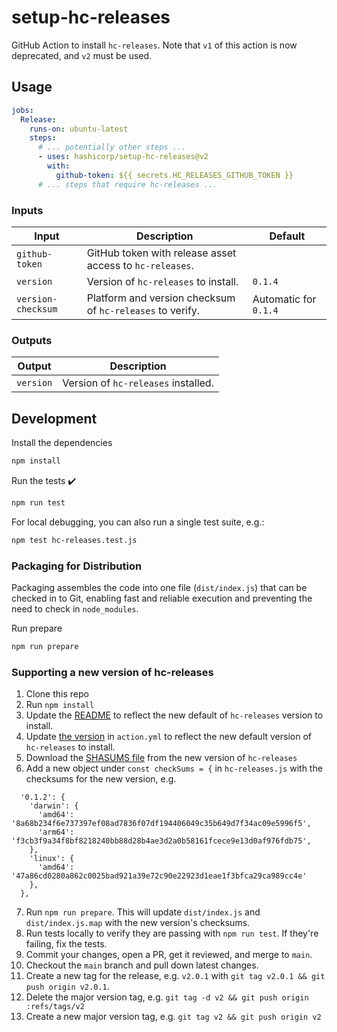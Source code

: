 # setup-hc-releases

GitHub Action to install `hc-releases`. Note that `v1` of this action is now deprecated, and `v2` must be used. 

## Usage

```yaml
jobs:
  Release:
    runs-on: ubuntu-latest
    steps:
      # ... potentially other steps ...
      - uses: hashicorp/setup-hc-releases@v2
        with:
          github-token: ${{ secrets.HC_RELEASES_GITHUB_TOKEN }}
      # ... steps that require hc-releases ...
```

### Inputs

| Input              | Description                                               | Default                |
| ------------------ | --------------------------------------------------------- | ---------------------- |
| `github-token`     | GitHub token with release asset access to `hc-releases`.  |                        |
| `version`          | Version of `hc-releases` to install.                      | `0.1.4`               |
| `version-checksum` | Platform and version checksum of `hc-releases` to verify. | Automatic for `0.1.4` |

### Outputs

| Output    | Description                         |
| --------- | ----------------------------------- |
| `version` | Version of `hc-releases` installed. |

## Development

Install the dependencies

```bash
npm install
```

Run the tests :heavy_check_mark:

```bash
npm run test
```

For local debugging, you can also run a single test suite, e.g.:
```bash
npm test hc-releases.test.js
```

### Packaging for Distribution

Packaging assembles the code into one file (`dist/index.js`) that can be checked in to Git, enabling fast and reliable execution and preventing the need to check in `node_modules`.

Run prepare

```bash
npm run prepare
```

### Supporting a new version of hc-releases

1. Clone this repo
2. Run `npm install`
3. Update the [README](https://github.com/hashicorp/setup-hc-releases/blob/main/README.md) to reflect the new default of `hc-releases` version to install.
4. Update [the version](https://github.com/hashicorp/setup-hc-releases/blob/main/action.yml#L16) in `action.yml` to reflect the new default version of `hc-releases` to install.
5. Download the [SHASUMS file](https://github.com/hashicorp/releases-api/releases) from the new version of `hc-releases`
6. Add a new object under `const checkSums = {` in `hc-releases.js` with the checksums for the new version, e.g. 

```
  '0.1.2': {
    'darwin': {
      'amd64': '8a68b234f6e737397ef08ad7836f07df194406049c35b649d7f34ac09e5996f5',
      'arm64': 'f3cb3f9a34f8bf8218240bb88d28b4ae3d2a0b58161fcece9e13d0af976fdb75',
    },
    'linux': {
      'amd64': '47a86cd0280a862c0025bad921a39e72c90e22923d1eae1f3bfca29ca989cc4e'
    },
  },
```
7. Run `npm run prepare`. This will update `dist/index.js` and `dist/index.js.map` with the new version's checksums.
8. Run tests locally to verify they are passing with `npm run test`. If they're failing, fix the tests.
9. Commit your changes, open a PR, get it reviewed, and merge to `main`.
10. Checkout the `main` branch and pull down latest changes.
11. Create a new tag for the release, e.g. `v2.0.1` with `git tag v2.0.1 && git push origin v2.0.1`. 
12. Delete the major version tag, e.g. `git tag -d v2 && git push origin :refs/tags/v2`
13. Create a new major version tag, e.g. `git tag v2 && git push origin v2`
